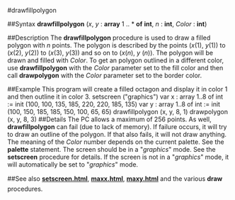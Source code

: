 
#drawfillpolygon

##Syntax
**drawfillpolygon** (*x*, *y*  : **array** 1 .. * **of** **int**, *n* : **int**, *Color* : **int**)

##Description
The **drawfillpolygon** procedure is used to draw a filled polygon with *n* points. The polygon is described by the points (*x*(1), *y*(1)) to (*x*(2), *y*(2)) to (*x*(3), *y*(3)) and so on to (*x*(*n*), *y* (*n*)). The polygon will be drawn and filled with *Color*. 
To get an polygon outlined in a different color, use **drawfillpolygon** with the *Color* parameter set to the fill color and then call **drawpolygon**  with the *Color* parameter set to the border color.

##Example
This program will create a filled octagon and display it in color 1 and then outline it in color 3.
        setscreen ("graphics")
        var x : array 1..8 of int := init (100, 100, 135, 185, 
                                   220, 220, 185, 135)
        var y : array 1..8 of int := init (100, 150, 185, 185,
                                   150, 100, 65, 65)
        drawfillpolygon (x, y, 8, 1)
        drawpolygon (x, y, 8, 3)
##Details
The PC allows a maximum of 256 points. As well, **drawfillpolygon**  can fail (due to lack of memory). If failure occurs, it will try to draw an outline of the polygon. If that also fails, it will not draw anything. 
The meaning of the *Color* number depends on the current palette. See the **palette** statement.
The screen should be in a "*graphics*" mode. See the **setscreen** procedure for details. If the screen is not in a "*graphics*" mode, it will automatically be set to "*graphics*" mode.

##See also
**[setscreen.html](setscreen)**, **[maxx.html](maxx)**, **[maxy.html](maxy)** and the various **draw** procedures.
